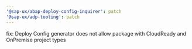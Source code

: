 ```yaml
---
'@sap-ux/abap-deploy-config-inquirer': patch
'@sap-ux/adp-tooling': patch
---
```


fix: Deploy Config generator does not allow package with CloudReady and OnPremise project types
